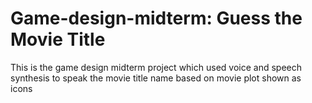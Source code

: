 # Game-design-midterm: Guess the Movie Title

This is the game design midterm project which used voice and speech synthesis to speak the movie title name based on movie plot shown as icons
